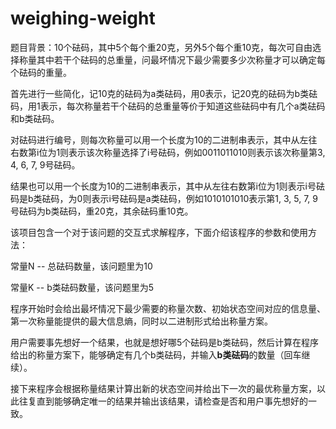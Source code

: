 # weighing-weight

题目背景：10个砝码，其中5个每个重20克，另外5个每个重10克，每次可自由选择称量其中若干个砝码的总重量，问最坏情况下最少需要多少次称量才可以确定每个砝码的重量。

首先进行一些简化，记10克的砝码为a类砝码，用0表示，记20克的砝码为b类砝码，用1表示，每次称量若干个砝码的总重量等价于知道这些砝码中有几个a类砝码和b类砝码。

对砝码进行编号，则每次称量可以用一个长度为10的二进制串表示，其中从左往右数第i位为1则表示该次称量选择了i号砝码，例如0011011010则表示该次称量第3, 4, 6, 7, 9号砝码。

结果也可以用一个长度为10的二进制串表示，其中从左往右数第i位为1则表示i号砝码是b类砝码，为0则表示i号砝码是a类砝码，例如1010101010表示第1, 3, 5, 7, 9号砝码为b类砝码，重20克，其余砝码重10克。

该项目包含一个对于该问题的交互式求解程序，下面介绍该程序的参数和使用方法：

常量N -- 总砝码数量，该问题里为10

常量K -- b类砝码数量，该问题里为5

程序开始时会给出最坏情况下最少需要的称量次数、初始状态空间对应的信息量、第一次称量能提供的最大信息熵，同时以二进制形式给出称量方案。

用户需要事先想好一个结果，也就是想好哪5个砝码是b类砝码，然后计算在程序给出的称量方案下，能够确定有几个b类砝码，并输入**b类砝码**的数量（回车继续）。

接下来程序会根据称量结果计算出新的状态空间并给出下一次的最优称量方案，以此往复直到能够确定唯一的结果并输出该结果，请检查是否和用户事先想好的一致。

